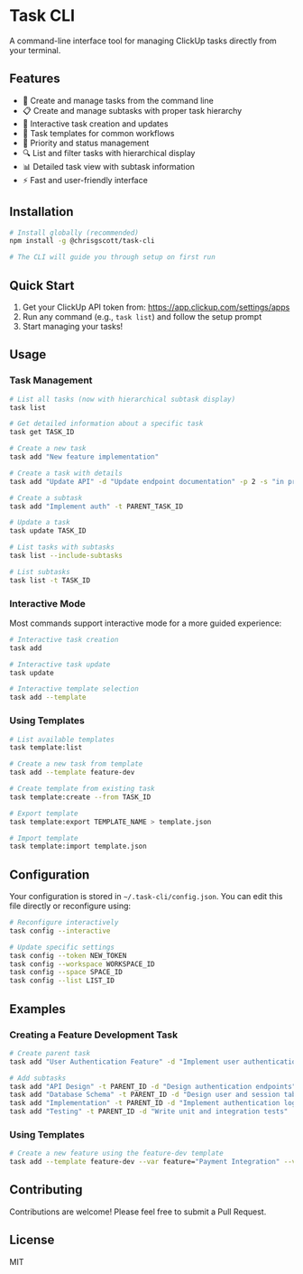 # Task CLI

A command-line interface tool for managing ClickUp tasks directly from your terminal.

## Features

- 🚀 Create and manage tasks from the command line
- 📋 Create and manage subtasks with proper task hierarchy
- 🔄 Interactive task creation and updates
- 📝 Task templates for common workflows
- 🎯 Priority and status management
- 🔍 List and filter tasks with hierarchical display
- 📊 Detailed task view with subtask information
- ⚡️ Fast and user-friendly interface

## Installation

```bash
# Install globally (recommended)
npm install -g @chrisgscott/task-cli

# The CLI will guide you through setup on first run
```

## Quick Start

1. Get your ClickUp API token from: https://app.clickup.com/settings/apps
2. Run any command (e.g., `task list`) and follow the setup prompt
3. Start managing your tasks!

## Usage

### Task Management

```bash
# List all tasks (now with hierarchical subtask display)
task list

# Get detailed information about a specific task
task get TASK_ID

# Create a new task
task add "New feature implementation"

# Create a task with details
task add "Update API" -d "Update endpoint documentation" -p 2 -s "in progress"

# Create a subtask
task add "Implement auth" -t PARENT_TASK_ID

# Update a task
task update TASK_ID

# List tasks with subtasks
task list --include-subtasks

# List subtasks
task list -t TASK_ID
```

### Interactive Mode

Most commands support interactive mode for a more guided experience:

```bash
# Interactive task creation
task add

# Interactive task update
task update

# Interactive template selection
task add --template
```

### Using Templates

```bash
# List available templates
task template:list

# Create a new task from template
task add --template feature-dev

# Create template from existing task
task template:create --from TASK_ID

# Export template
task template:export TEMPLATE_NAME > template.json

# Import template
task template:import template.json
```

## Configuration

Your configuration is stored in `~/.task-cli/config.json`. You can edit this file directly or reconfigure using:

```bash
# Reconfigure interactively
task config --interactive

# Update specific settings
task config --token NEW_TOKEN
task config --workspace WORKSPACE_ID
task config --space SPACE_ID
task config --list LIST_ID
```

## Examples

### Creating a Feature Development Task

```bash
# Create parent task
task add "User Authentication Feature" -d "Implement user authentication system" -p 2

# Add subtasks
task add "API Design" -t PARENT_ID -d "Design authentication endpoints"
task add "Database Schema" -t PARENT_ID -d "Design user and session tables"
task add "Implementation" -t PARENT_ID -d "Implement authentication logic"
task add "Testing" -t PARENT_ID -d "Write unit and integration tests"
```

### Using Templates

```bash
# Create a new feature using the feature-dev template
task add --template feature-dev --var feature="Payment Integration" --var sprint=24
```

## Contributing

Contributions are welcome! Please feel free to submit a Pull Request.

## License

MIT
